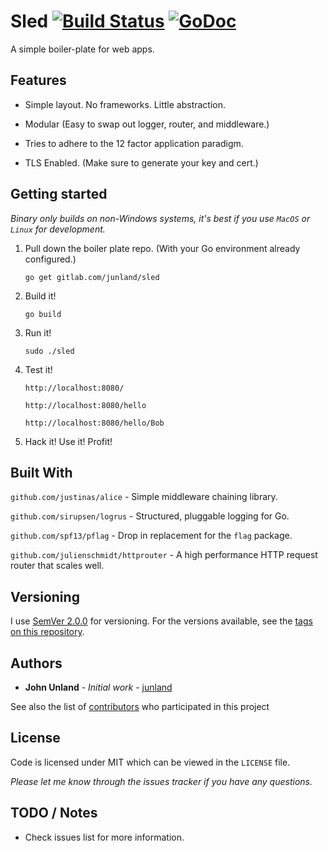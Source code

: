 # Sled [![Build Status](https://travis-ci.org/junland/sled.svg?branch=master)](https://travis-ci.org/junland/sled) [![GoDoc](https://godoc.org/github.com/junland/sled?status.svg)](http://godoc.org/github.com/junland/sled)

A simple boiler-plate for web apps.

## Features

* Simple layout. No frameworks. Little abstraction.

* Modular (Easy to swap out logger, router, and middleware.)

* Tries to adhere to the 12 factor application paradigm.

* TLS Enabled. (Make sure to generate your key and cert.)

## Getting started

_Binary only builds on non-Windows systems, it's best if you use `MacOS` or `Linux` for development._

1. Pull down the boiler plate repo. (With your Go environment already configured.)

    `go get gitlab.com/junland/sled`

2. Build it!

    `go build`

3. Run it!

    `sudo ./sled`

4. Test it!

    `http://localhost:8080/`

    `http://localhost:8080/hello`

    `http://localhost:8080/hello/Bob`

5. Hack it! Use it! Profit!

## Built With

`github.com/justinas/alice` - Simple middleware chaining library.

`github.com/sirupsen/logrus` -  Structured, pluggable logging for Go.

`github.com/spf13/pflag` - Drop in replacement for the `flag` package.

`github.com/julienschmidt/httprouter` - A high performance HTTP request router that scales well.

## Versioning

I use [SemVer 2.0.0](http://semver.org/) for versioning. For the versions available, see the [tags on this repository](https://github.com/junland/pak-mule/tags).

## Authors

* **John Unland** - *Initial work* - [junland](https://github.com/junland)

See also the list of [contributors](https://github.com/your/project/contributors) who participated in this project

## License

Code is licensed under MIT which can be viewed in the `LICENSE` file.

_Please let me know through the issues tracker if you have any questions._

## TODO / Notes

* Check issues list for more information.
